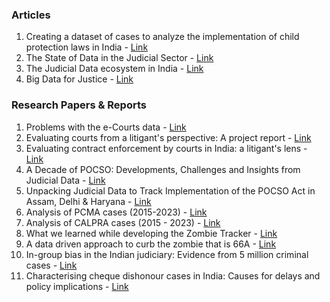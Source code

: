 ### Articles
1. Creating a dataset of cases to analyze the implementation of child protection laws in India - [Link](https://medium.com/civicdatalab/creating-a-dataset-of-cases-to-analyze-the-implementation-of-child-protection-laws-in-india-19230a299663)
2. The State of Data in the Judicial Sector - [Link](https://medium.com/civicdatalab/the-state-of-data-in-the-judicial-sector-9a178a143e)
3. The Judicial Data ecosystem in India - [Link](https://medium.com/civicdatalab/the-state-of-data-in-the-judicial-sector-9a178a143e)
4. Big Data for Justice - [Link](https://devdatalab.medium.com/big-data-for-justice-f53e0e14c9c9)

### Research Papers & Reports
1. Problems with the e-Courts data - [Link](https://www.nipfp.org.in/publications/working-papers/1911/)
2. Evaluating courts from a litigant's perspective: A project report - [Link](https://ideas.repec.org/p/anf/wpaper/29.html)
3. Evaluating contract enforcement by courts in India: a litigant's lens - [Link](https://ideas.repec.org/p/anf/wpaper/16.html)
4. A Decade of POCSO: Developments, Challenges and Insights from Judicial Data - [Link](https://vidhilegalpolicy.in/research/a-decade-of-pocso-developments-challenges-and-insights-from-judicial-data/)
5. Unpacking Judicial Data to Track Implementation of the POCSO Act in Assam, Delhi & Haryana - [Link](https://justicehub.in/dataset/data4justice-unpacking-judicial-data-to-track-implementation-of-the-pocso-act-in-assam-delhi-haryana)
6. Analysis of PCMA cases (2015-2023) - [Link](https://justicehub.in/dataset/analysis-pcma-2015-2023)
7. Analysis of CALPRA cases (2015 - 2023) - [Link](https://justicehub.in/dataset/analysis-calpra-2015-2023)
8. What we learned while developing the Zombie Tracker - [Link](https://zombietracker.in/blog/2021/01/what-we-learned-while-developing-the-zombie-tracker/)
9. A data driven approach to curb the zombie that is 66A - [Link](https://zombietracker.in/blog/2020/02/a-data-driven-approach-to-curb-the-zombie-that-is-66a/)
10. In-group bias in the Indian judiciary: Evidence from 5 million criminal cases - [Link](https://www.devdatalab.org/judicial-bias)
11. Characterising cheque dishonour cases in India: Causes for delays and policy implications - [Link](https://daksh-lawtech-iitd.org/wp-content/uploads/2022/04/Paper-cheque-Dishonour.pdf)








